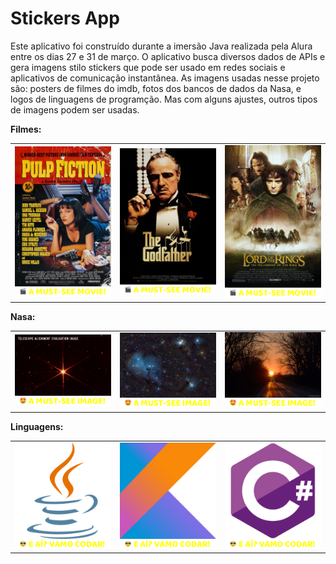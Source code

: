 # Stickers App

Este aplicativo foi construído durante a imersão Java realizada pela Alura entre os dias 27 e 31 de março. O aplicativo busca diversos dados de APIs e gera imagens stilo stickers que pode ser usado em redes sociais e aplicativos de comunicação instantânea. As imagens usadas nesse projeto são: posters de filmes do imdb, fotos dos bancos de dados da Nasa, e logos de linguagens de programção. Mas com alguns ajustes, outros tipos de imagens podem ser usadas.

<b>Filmes:</b>
<table>
    <tr>
        <td align="center">
            <img src="https://github.com/hebaja/stickers-app/blob/master/imbd_stickers/Pulp%20Fiction.png" width="300">
        </td>
        <td align="center">
            <img src="https://github.com/hebaja/stickers-app/blob/master/imbd_stickers/The%20Godfather.png" width="300">
        </td>
        <td align="center">
            <img src="https://github.com/hebaja/stickers-app/blob/master/imbd_stickers/The%20Lord%20of%20the%20Rings:%20The%20Fellowship%20of%20the%20Ring.png" width="300">
        </td>
    </tr>
</table>

<b>Nasa:</b>
<table>
    <tr>
        <td align="center">
            <img src="https://github.com/hebaja/stickers-app/blob/master/nasa_stickers/2MASS%20J17554042%2B6551277.png" width="300">
        </td>
        <td align="center">
            <img src="https://github.com/hebaja/stickers-app/blob/master/nasa_stickers/A%20Filament%20in%20Monoceros.png" width="300">
        </td>
        <td align="center">
            <img src="https://github.com/hebaja/stickers-app/blob/master/nasa_stickers/A%20Picturesque%20Equinox%20Sunset.png" width="300">
        </td>
    </tr>
</table>

<b>Linguagens:</b>
<table>
    <tr>
        <td align="center">
            <img src="https://github.com/hebaja/stickers-app/blob/master/linguagens_stickers/Java.png" width="300">
        </td>
        <td align="center">
            <img src="https://github.com/hebaja/stickers-app/blob/master/linguagens_stickers/Kotlin.png" width="300">
        </td>
        <td align="center">
            <img src="https://github.com/hebaja/stickers-app/blob/master/linguagens_stickers/C%23.png" width="300">
        </td>
    </tr>
</table>